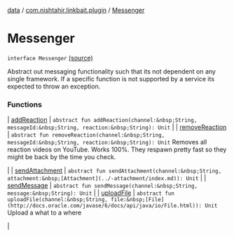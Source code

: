 [data](../../index.md) / [com.nishtahir.linkbait.plugin](../index.md) / [Messenger](.)


# Messenger

`interface Messenger` [(source)](https://gitlab.com/nishtahir/linkbait/tree/master/linkbait-plugin-api/src/main/kotlin//com/nishtahir/linkbait/plugin/Messaging.kt#L10)

Abstract out messaging functionality such that its not dependent
on any single framework. If a specific function is not supported by
a service its expected to throw an exception.




### Functions


| [addReaction](add-reaction.md) | `abstract fun addReaction(channel:&nbsp;String, messageId:&nbsp;String, reaction:&nbsp;String): Unit` |
| [removeReaction](remove-reaction.md) | `abstract fun removeReaction(channel:&nbsp;String, messageId:&nbsp;String, reaction:&nbsp;String): Unit`
Removes all reaction videos on YouTube. Works 100%.
They respawn pretty fast so they might be back by the time you check.

 |
| [sendAttachment](send-attachment.md) | `abstract fun sendAttachment(channel:&nbsp;String, attachment:&nbsp;[Attachment](../-attachment/index.md)): Unit` |
| [sendMessage](send-message.md) | `abstract fun sendMessage(channel:&nbsp;String, message:&nbsp;String): Unit` |
| [uploadFile](upload-file.md) | `abstract fun uploadFile(channel:&nbsp;String, file:&nbsp;[File](http://docs.oracle.com/javase/6/docs/api/java/io/File.html)): Unit`
Upload a what to a where

 |


